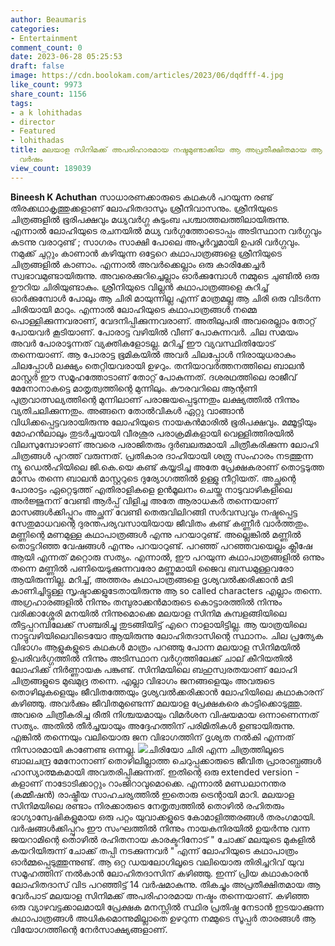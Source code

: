 ```yaml
---
author: Beaumaris
categories:
- Entertainment
comment_count: 0
date: 2023-06-28 05:25:53
draft: false
image: https://cdn.boolokam.com/articles/2023/06/dqdfff-4.jpg
like_count: 9973
share_count: 1156
tags:
- a k lohithadas
- director
- Featured
- lohithadas
title: മലയാള സിനിമക്ക് അപരിഹാരമായ നഷ്ടമുണ്ടാക്കിയ ആ അപ്രതീക്ഷിതമായ ആ വേർപാടിന് 14
  വർഷം
view_count: 189039
---
```


**Bineesh K Achuthan** സാധാരണക്കാരുടെ കഥകൾ പറയുന്ന രണ്ട് തിരക്കഥാകൃത്തുക്കളാണ് ലോഹിതദാസും ശ്രീനിവാസനും. ശ്രീനിയുടെ ചിത്രങ്ങളിൽ ഭൂരിപക്ഷവും മധ്യവർഗ്ഗ കുടുംബ പശ്ചാത്തലത്തിലായിരുന്നു. എന്നാൽ ലോഹിയുടെ രചനയിൽ മധ്യ വർഗ്ഗത്തോടൊപ്പം അടിസ്ഥാന വർഗ്ഗവും കടന്നു വരാറുണ്ട് ; സാഗരം സാക്ഷി പോലെ അപൂർവ്വമായി ഉപരി വർഗ്ഗവും. നമുക്ക് ചുറ്റും കാണാൻ കഴിയുന്ന ഒട്ടേറെ കഥാപാത്രങ്ങളെ ശ്രീനിയുടെ ചിത്രങ്ങളിൽ കാണാം. എന്നാൽ അവർക്കെല്ലാം ഒരു കാരിക്കേച്ചർ സ്വഭാവമുണ്ടായിരുന്നു. അവരെക്കുറിച്ചെല്ലാം ഓർക്കുമ്പോൾ നമ്മുടെ ചുണ്ടിൽ ഒരു ഊറിയ ചിരിയുണ്ടാകും. ശ്രീനിയുടെ വില്ലൻ കഥാപാത്രങ്ങളെ കുറിച്ച് ഓർക്കുമ്പോൾ പോലും ആ ചിരി മായുന്നില്ല എന്ന് മാത്രമല്ല ആ ചിരി ഒരു വിടർന്ന ചിരിയായി മാറും. എന്നാൽ ലോഹിയുടെ കഥാപാത്രങ്ങൾ നമ്മെ പൊള്ളിക്കുന്നവരാണ്, വേദനിപ്പിക്കുന്നവരാണ്. അതിലുപരി അവരെല്ലാം തോറ്റ് പോയവർ കൂടിയാണ്. പോരാട്ട വഴിയിൽ വീണ് പോകുന്നവർ. ചില സമയം അവർ പോരാടുന്നത് വ്യക്തികളോടല്ല. മറിച്ച് ഈ വ്യവസ്ഥിതിയോട് തന്നെയാണ്. ആ പോരാട്ട ഭൂമികയിൽ അവർ ചിലപ്പോൾ നിരായുധരാകും ചിലപ്പോൾ ലക്ഷ്യം തെറ്റിയവരായി ഉഴറും. തനിയാവർത്തനത്തിലെ ബാലൻ മാസ്റ്റർ ഈ സമൂഹത്തോടാണ് തോറ്റ് പോകുന്നത്. ദശരഥത്തിലെ രാജീവ് മേനോനാകട്ടെ മാതൃത്വത്തിന്റെ മുന്നിലും. കൗരവറിലെ ആന്റണി പുത്രവാത്സല്യത്തിന്റെ മുന്നിലാണ് പരാജയപ്പെടുന്നതും ലക്ഷ്യത്തിൽ നിന്നും വ്യതിചലിക്കുന്നതും. അങ്ങനെ തോൽവികൾ ഏറ്റു വാങ്ങാൻ വിധിക്കപ്പെട്ടവരായിരുന്നു ലോഹിയുടെ നായകൻമാരിൽ ഭൂരിപക്ഷവും. [](https://cdn.boolokam.com/articles/2023/06/dqddf-2.jpg)മമ്മൂട്ടിയും മോഹൻലാലും തുടർച്ചയായി വീരശൂര പരാക്രമികളായി വെള്ളിത്തിരയിൽ വിലസുമ്പോഴാണ് അവരെ പരാജിതരും ദുർബലരുമായി ചിത്രീകരിക്കുന്ന ലോഹി ചിത്രങ്ങൾ പുറത്ത് വരുന്നത്. പ്രതികാര ദാഹിയായി ശത്രു സംഹാരം നടത്തുന്ന ന്യൂ ഡെൽഹിയിലെ ജി.കെ.യെ കണ്ട് കയ്യടിച്ച അതേ പ്രേക്ഷകരാണ് തൊട്ടടുത്ത മാസം തന്നെ ബാലൻ മാസ്റ്ററുടെ ദുര്യോഗത്തിൽ ഉള്ളു നീറ്റിയത്. അച്ഛന്റെ പോരാട്ടം ഏറ്റെടുത്ത് എതിരാളികളെ ഉൻമൂലനം ചെയ്ത നാടുവാഴികളിലെ അർജ്ജുനന് വേണ്ടി ആർപ്പ് വിളിച്ച അതേ ആരാധകർ തന്നെയാണ് മാസങ്ങൾക്കിപ്പുറം അച്ഛന് വേണ്ടി തെരുവിലിറങ്ങി സർവസ്വവും നഷ്ടപ്പെട്ട സേതുമാധവന്റെ ദുരന്തപര്യവസായിയായ ജീവിതം കണ്ട് കണ്ണീർ വാർത്തതും. മണ്ണിന്റെ മണമുള്ള കഥാപാത്രങ്ങൾ എന്നു പറയാറുണ്ട്. അല്ലെങ്കിൽ മണ്ണിൽ തൊട്ടറിഞ്ഞ വേഷങ്ങൾ എന്നും പറയാറുണ്ട്. പറഞ്ഞ് പറഞ്ഞവയെല്ലം ക്ലീഷേ ആയി എന്നത് മറ്റൊരു സത്യം. എന്നാൽ, ഈ പറയുന്ന കഥാപാത്രങ്ങളിൽ ഒന്നും തന്നെ മണ്ണിൽ പണിയെടുക്കുന്നവരോ മണ്ണുമായി ജൈവ ബന്ധമുള്ളവരോ ആയിരുന്നില്ല. മറിച്ച്, അത്തരം കഥാപാത്രങ്ങളെ ദൃശ്യവൽക്കരിക്കാൻ മടി കാണിച്ചിട്ടുള്ള സൃഷ്ടാക്കളുടേതായിരുന്നു ആ so called characters എല്ലാം തന്നെ. അഗ്രഹാരങ്ങളിൽ നിന്നും തമ്പുരാക്കൻമാരുടെ കൊട്ടാരത്തിൽ നിന്നും വരിക്കാശ്ശേരി മനയിൽ നിന്നുമൊക്കെ മലയാള സിനിമ കുമ്പളങ്ങിയിലെ തീട്ടപ്പറമ്പിലേക്ക് സഞ്ചരിച്ചു തുടങ്ങിയിട്ട് എറെ നാളായിട്ടില്ല. ആ യാത്രയിലെ നാട്ടുവഴിയിലെവിടെയോ ആയിരുന്നു ലോഹിതദാസിന്റെ സ്ഥാനം. ചില പ്രത്യേക വിഭാഗം ആളുകളുടെ കഥകൾ മാത്രം പറഞ്ഞു പോന്ന മലയാള സിനിമയിൽ ഉപരിവർഗ്ഗത്തിൽ നിന്നും അടിസ്ഥാന വർഗ്ഗത്തിലേക്ക് ചാല് കീറിയതിൽ ലോഹിക്ക് നിർണ്ണായക പങ്കുണ്ട്. സിനിമയിലെ ബഹുസ്വരതയാണ് ലോഹി ചിത്രങ്ങളുടെ മുഖമുദ്ര തന്നെ. എല്ലാ വിഭാഗം ജനങ്ങളെയും അവരുടെ തൊഴിലുകളെയും ജീവിതത്തേയും ദൃശ്യവൽക്കരിക്കാൻ ലോഹിയിലെ കഥാകാരന് കഴിഞ്ഞു. അവർക്കും ജീവിതമുണ്ടെന്ന് മലയാള പ്രേക്ഷകരെ കാട്ടിക്കൊടുത്തു. അവരെ ചിത്രീകരിച്ച രീതി നിശ്ചയമായും വിമർശന വിഷയമായ ഒന്നാണെന്നത് സത്യം. അതിൽ തീർച്ചയായും അദ്ദേഹത്തിന് പരിമിതികൾ ഉണ്ടായിരുന്നു. എങ്കിൽ തന്നെയും വലിയൊരു ജന വിഭാഗത്തിന് ദൃശ്യത നൽകി എന്നത് നിസാരമായി കാണേണ്ട ഒന്നല്ല. [![](https://cdn.boolokam.com/articles/2023/06/dqdfff-4.jpg)](https://cdn.boolokam.com/articles/2023/06/dqdfff-4.jpg)ചിരിയോ ചിരി എന്ന ചിത്രത്തിലൂടെ ബാലചന്ദ്ര മേനോനാണ് തൊഴിലില്ലാത്ത ചെറുപ്പക്കാരുടെ ജീവിത പ്രാരാബ്ധങ്ങൾ ഹാസ്യാത്മകമായി അവതരിപ്പിക്കുന്നത്. ഇതിന്റെ ഒരു extended version - കളാണ് നാടോടിക്കാറ്റും റാംജിറാവുമൊക്കെ. എന്നാൽ മണ്ഡലാനന്തര (കമ്മീഷൻ) രാഷ്ട്രീയ സാഹചര്യത്തിൽ ഇതൊരു ട്രെന്റായി മാറി. മലയാള സിനിമയിലെ രണ്ടാം നിരക്കാരുടെ നേതൃത്വത്തിൽ തൊഴിൽ രഹിതരും ഭാഗ്യാന്വേഷികളുമായ ഒരു പറ്റം യുവാക്കളുടെ കോമാളിത്തരങ്ങൾ തരംഗമായി. വർഷങ്ങൾക്കിപ്പുറം ഈ സംഘത്തിൽ നിന്നും നായകനിരയിൽ ഉയർന്നു വന്ന ജയറാമിന്റെ തൊഴിൽ രഹിതനായ കാരക്ടറിനോട് " ചോക്ക് മലയുടെ മുകളിൽ കയറിയിരുന്ന് ചോക്ക് തപ്പി നടക്കുന്നവർ " എന്ന് ലോഹിയുടെ കഥാപാത്രം ഓർമ്മപ്പെടുത്തുന്നുണ്ട്. ആ ഒറ്റ ഡയലോഗിലൂടെ വലിയൊരു തിരിച്ചറിവ് യുവ സമൂഹത്തിന് നൽകാൻ ലോഹിതദാസിന് കഴിഞ്ഞു. ഇന്ന് പ്രിയ കഥാകാരൻ ലോഹിതദാസ് വിട പറഞ്ഞിട്ട് 14 വർഷമാകുന്നു. തികച്ചും അപ്രതീക്ഷിതമായ ആ വേർപാട് മലയാള സിനിമക്ക് അപരിഹാരമായ നഷ്ടം തന്നെയാണ്. കഴിഞ്ഞ ഒരു വ്യാഴവട്ടക്കാലമായി പ്രേക്ഷക മനസ്സിൽ സ്ഥിര പ്രതിഷ്ഠ നേടാൻ ഇടയാക്കുന്ന കഥാപാത്രങ്ങൾ അധികമൊന്നുമില്ലാതെ ഉഴറുന്ന നമ്മുടെ സൂപ്പർ താരങ്ങൾ ആ വിയോഗത്തിന്റെ നേർസാക്ഷ്യങ്ങളാണ്.